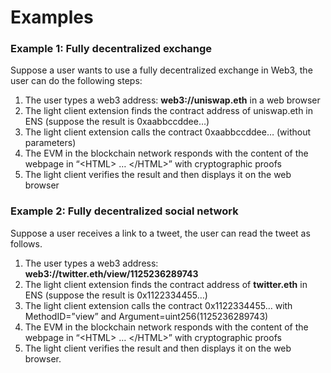 # Examples

### Example 1: Fully decentralized exchange <a href="#b6a2" id="b6a2"></a>

Suppose a user wants to use a fully decentralized exchange in Web3, the user can do the following steps:

1. The user types a web3 address: **web3://uniswap.eth** in a web browser
2. The light client extension finds the contract address of uniswap.eth in ENS (suppose the result is 0xaabbccddee…)
3. The light client extension calls the contract 0xaabbccddee… (without parameters)
4. The EVM in the blockchain network responds with the content of the webpage in “\<HTML> … \</HTML>” with cryptographic proofs
5. The light client verifies the result and then displays it on the web browser

### Example 2: Fully decentralized social network <a href="#be8c" id="be8c"></a>

Suppose a user receives a link to a tweet, the user can read the tweet as follows.

1. The user types a web3 address: **web3://twitter.eth/view/1125236289743**
2. The light client extension finds the contract address of **twitter.eth** in ENS (suppose the result is 0x1122334455…)
3. The light client extension calls the contract 0x1122334455… with MethodID=”view” and Argument=uint256(1125236289743)
4. The EVM in the blockchain network responds with the content of the webpage in “\<HTML> … \</HTML>” with cryptographic proofs
5. The light client verifies the result and then displays it on the web browser.
